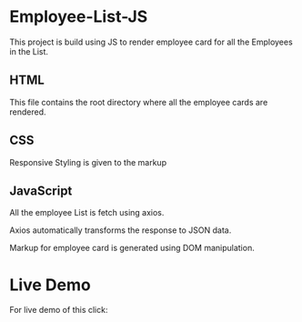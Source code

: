 # Employee-List-JS

This project is build using JS to render employee card for all the Employees in the List.

## HTML

This file contains the root directory where all the employee cards are rendered.

## CSS

Responsive Styling is given to the markup

## JavaScript

All the employee List is fetch using axios.

Axios automatically transforms the response to JSON data.

Markup for employee card is generated using DOM manipulation.

# Live Demo

For live demo of this click:  



